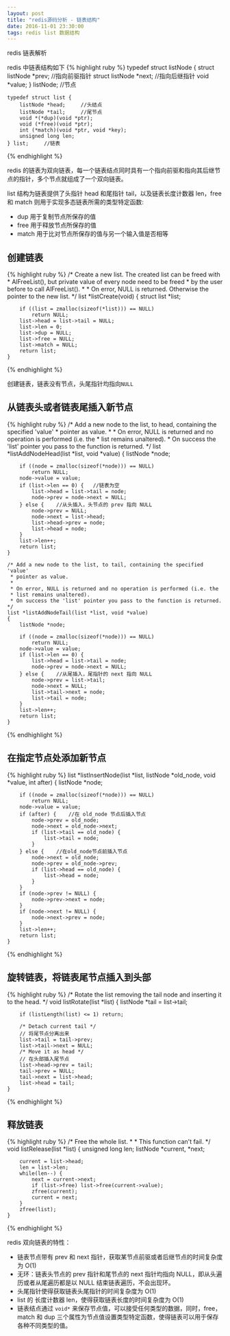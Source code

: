 ```yaml
---
layout: post
title: "redis源码分析 - 链表结构"
date: 2016-11-01 23:30:00
tags: redis list 数据结构
---
```

redis 链表解析

redis 中链表结构如下
{% highlight ruby %}
	typedef struct listNode {
	    struct listNode *prev;	//指向前驱指针
	    struct listNode *next;	//指向后继指针
	    void *value;
	} listNode;	//节点
	
	typedef struct list {
	    listNode *head;		//头结点
	    listNode *tail;		//尾节点
	    void *(*dup)(void *ptr);
	    void (*free)(void *ptr);
	    int (*match)(void *ptr, void *key);
	    unsigned long len;
	} list;		//链表
{% endhighlight %}

redis 的链表为双向链表，每一个链表结点同时具有一个指向前驱和指向其后继节点的指针，多个节点就组成了一个双向链表。

list 结构为链表提供了头指针 head 和尾指针 tail，以及链表长度计数器 len，free 和 match 则用于实现多态链表所需的类型特定函数: <br>

* dup 用于复制节点所保存的值
* free 用于释放节点所保存的值
* match 用于比对节点所保存的值与另一个输入值是否相等

## 创建链表
{% highlight ruby %}
	/* Create a new list. The created list can be freed with
	 * AlFreeList(), but private value of every node need to be freed
	 * by the user before to call AlFreeList().
	 *
	 * On error, NULL is returned. Otherwise the pointer to the new list. */
	list *listCreate(void)
	{
	    struct list *list;
	
	    if ((list = zmalloc(sizeof(*list))) == NULL)
	        return NULL;
	    list->head = list->tail = NULL;
	    list->len = 0;
	    list->dup = NULL;
	    list->free = NULL;
	    list->match = NULL;
	    return list;
	}
{% endhighlight %}

创建链表，链表没有节点，头尾指针均指向`NULL`

## 从链表头或者链表尾插入新节点
{% highlight ruby %}
	/* Add a new node to the list, to head, containing the specified 'value'
	 * pointer as value.
	 *
	 * On error, NULL is returned and no operation is performed (i.e. the
	 * list remains unaltered).
	 * On success the 'list' pointer you pass to the function is returned. */
	list *listAddNodeHead(list *list, void *value)
	{
	    listNode *node;
	
	    if ((node = zmalloc(sizeof(*node))) == NULL)
	        return NULL;
	    node->value = value;
	    if (list->len == 0) {	//链表为空
	        list->head = list->tail = node;
	        node->prev = node->next = NULL;
	    } else {	//从头插入，头节点的 prev 指向 NULL
	        node->prev = NULL;
	        node->next = list->head;
	        list->head->prev = node;
	        list->head = node;
	    }
	    list->len++;
	    return list;
	}
	
	/* Add a new node to the list, to tail, containing the specified 'value'
	 * pointer as value.
	 *
	 * On error, NULL is returned and no operation is performed (i.e. the
	 * list remains unaltered).
	 * On success the 'list' pointer you pass to the function is returned. */
	list *listAddNodeTail(list *list, void *value)
	{
	    listNode *node;
	
	    if ((node = zmalloc(sizeof(*node))) == NULL)
	        return NULL;
	    node->value = value;
	    if (list->len == 0) {
	        list->head = list->tail = node;
	        node->prev = node->next = NULL;
	    } else {	//从尾插入，尾指针的 next 指向 NULL
	        node->prev = list->tail;
	        node->next = NULL;
	        list->tail->next = node;
	        list->tail = node;
	    }
	    list->len++;
	    return list;
	}
{% endhighlight %}
## 在指定节点处添加新节点
{% highlight ruby %}
	list *listInsertNode(list *list, listNode *old_node, void *value, int after) {
	    listNode *node;
	
	    if ((node = zmalloc(sizeof(*node))) == NULL)
	        return NULL;
	    node->value = value;
	    if (after) {	//在 old_node 节点后插入节点
	        node->prev = old_node;
	        node->next = old_node->next;
	        if (list->tail == old_node) {
	            list->tail = node;
	        }
	    } else {	//在old_node节点前插入节点
	        node->next = old_node;
	        node->prev = old_node->prev;
	        if (list->head == old_node) {
	            list->head = node;
	        }
	    }
	    if (node->prev != NULL) {
	        node->prev->next = node;
	    }
	    if (node->next != NULL) {
	        node->next->prev = node;
	    }
	    list->len++;
	    return list;
	}
{% endhighlight %}
## 旋转链表，将链表尾节点插入到头部
{% highlight ruby %}
	/* Rotate the list removing the tail node and inserting it to the head. */
	void listRotate(list *list) {
	    listNode *tail = list->tail;
	
	    if (listLength(list) <= 1) return;
	
	    /* Detach current tail */
		// 将尾节点分离出来
	    list->tail = tail->prev;
	    list->tail->next = NULL;
	    /* Move it as head */
		// 在头部插入尾节点
	    list->head->prev = tail;
	    tail->prev = NULL;
	    tail->next = list->head;
	    list->head = tail;
	}
{% endhighlight %}
## 释放链表
{% highlight ruby %}
	/* Free the whole list.
	 *
	 * This function can't fail. */
	void listRelease(list *list)
	{
	    unsigned long len;
	    listNode *current, *next;
	
	    current = list->head;
	    len = list->len;
	    while(len--) {
	        next = current->next;
	        if (list->free) list->free(current->value);
	        zfree(current);
	        current = next;
	    }
	    zfree(list);
	}
{% endhighlight %}
	
redis 双向链表的特性： <br>

* 链表节点带有 prev 和 next 指针，获取某节点前驱或者后继节点的时间复杂度为 O(1)
* 无环：链表头节点的 prev 指针和尾节点的 next 指针均指向 NULL，即从头遍历或者从尾遍历都是以 NULL 结束链表遍历，不会出现环。
* 头尾指针使得获取链表头尾指针的时间复杂度为 O(1)
* list 的 长度计数器 len，使得获取链表长度的时间复杂度为 O(1)
* 链表结点通过 `void*` 来保存节点值，可以接受任何类型的数据，同时，free，match 和 dup 三个属性为节点值设置类型特定函数，使得链表可以用于保存各种不同类型的值。